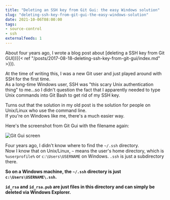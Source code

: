 ```yaml
---
title: "Deleting an SSH key from Git Gui: the easy Windows solution"
slug: "deleting-ssh-key-from-git-gui-the-easy-windows-solution"
date: 2021-10-06T08:00:00
tags:
- source-control
- ssh
externalfeeds: 1
---
```



About four years ago, I wrote a blog post about [deleting a SSH key from Git GUI]({{< ref "/posts/2017-08-18-deleting-ssh-key-from-git-gui/index.md" >}}).


At the time of writing this, I was a new Git user and just played around with SSH for the first time.  
As a long-time Windows user, SSH was "this scary Unix authentication thing" to me...so I didn't question the fact that I apparently needed to type Unix commands into Git Bash to get rid of my SSH key.

Turns out that the solution in my old post is the solution for people on Unix/Linux who use the command line.  
If you're on Windows like me, there's a much easier way.

Here's the screenshot from Git Gui with the filename again:

![Git Gui screen](/img/git-ssh-2.png)

Four years ago, I didn't know where to find the `~/.ssh` directory.  
Now I know that on Unix/Linux, `~` means the user's home directory, which is `%userprofile%` or `c:\Users\USERNAME` on Windows. `.ssh` is just a subdirectory there.

**So on a Windows machine, the `~/.ssh` directory is just `c:\Users\USERNAME\.ssh`.**

**`id_rsa` and `id_rsa.pub` are just files in this directory and can simply be deleted via Windows Explorer.**


